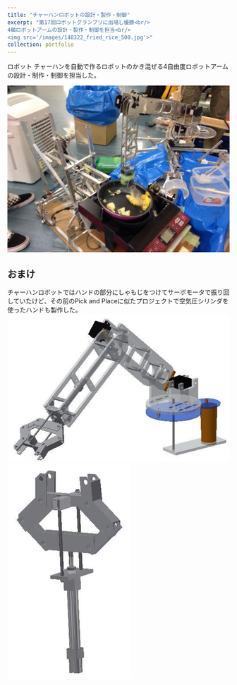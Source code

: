 ```yaml
---
title: "チャーハンロボットの設計・製作・制御"
excerpt: "第17回ロボットグランプリに出場し優勝<br/>
4軸ロボットアームの設計・製作・制御を担当<br/>
<img src='/images/140322_fried_rice_500.jpg'>"
collection: portfolio
---
```


ロボット
チャーハンを自動で作るロボットのかき混ぜる4自由度ロボットアームの設計・制作・制御を担当した。

<img src='/images/140322_fried_rice.jpg'>

## おまけ
チャーハンロボットではハンドの部分にしゃもじをつけてサーボモータで振り回していたけど、その前のPick and Placeに似たプロジェクトで空気圧シリンダを使ったハンドも製作した。
<img src="/images/131121_robot_arm.jpg">
<img src="/images/131124_robot_hand.jpg">

